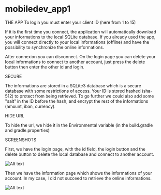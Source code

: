 # mobiledev_app1


THE APP
To login you must enter your client ID (here from 1 to 15)

If it is the first time you connect, the application will automatically download your informations to the local SQLite database.
If you already used the app, you will connect directly to your local informations (offline) and have the possibility to synchronize the online informations.

After connexion you can disconnect.
On the login page you can delete your local informations to connect to another account, just press the delete button then enter the other id and login.


SECURE 

The informations are stored in a SQLite3 database which is a secure database with some restrictions of access.
Your ID is stored hashed (sha-512) to protect from being retrieved.
To go further we could also add some "salt" in the ID before the hash, and encrypt the rest of the informations (amount, iban, currency).

HIDE URL

To hide the url, we hide it in the Environmental variable (in the build.gradle and gradle.properties)

SCREENSHOTS

First, we have the login page, with the id field, the login button and the delete button to delete the local database and connect to another account.

![Alt text](Login.jpg?raw=true "Optional Title")

Then we have the information page which shows the informations of your account.
In my case, I did not succeed to retrieve the online informations.

![Alt text](ViewInformations.jpg?raw=true "Optional Title")

